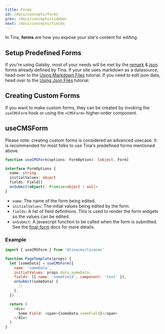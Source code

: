 ```yaml
---
title: Forms
id: /docs/concepts/forms
prev: /docs/concepts/sidebar
next: /docs/concepts/fields
---
```


In Tina, **forms** are how you expose your site's content for editing.

## Setup Predefined Forms

If you're using Gatsby, most of your needs will be met by the [remark](/docs/gatsby/markdown) & [json](/docs/gatsby/json) forms already defined by Tina. If your site uses markdown as a datasource, head over to the [Using Markdown Files](/docs/gatsby/markdown) tutorial. If you need to edit json data, head over to the [Using Json Files](/docs/gatsby/json) tutorial.

## Creating Custom Forms

If you want to make custom forms, they can be created by invoking the `useCMSForm` hook or using the `<CMSForm>` higher-order component.

## useCMSForm
<tip>Please note: creating custom forms is considered an advanced usecase. It is recommended for most folks to use Tina's predefined forms mentioned above.</tip>

```typescript
function useCMSForm(options: FormOption): [object, Form]

interface FormOptions {
  name: string
  initialValues: object
  fields: Field[]
  onSubmit(object): Promise<object | null>
}
```

- `name`: The name of the form being edited.
- `initialValues`: The initial values being edited by the form.
- `fields`: A list of field definitions. This is used to render the form widgets so the values can be edited.
- `onSubmit`: A javascript function to be called when the form is submitted. See the [final-form](https://github.com/final-form/final-form#onsubmit-values-object-form-formapi-callback-errors-object--void--object--promiseobject--void) docs for more details.

### Example

```javascript
import { useCMSForm } from '@tinacms/tinacms'

function PageTemplate(props) {
  let [someData] = useCMSForm({
    name: 'someData',
    initialValues: props.data.someData,
    fields: [{ name: 'someField', component: 'text' }],
    onSubmit(someData) {
      // ...
    },
  })

  return (
    <div>
      Some Field: <span>{someData.someField}</span>
    </div>
  )
}
```
